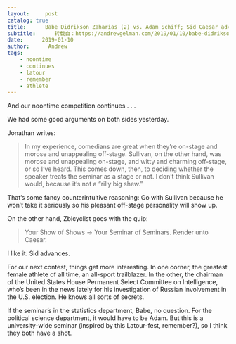 ```yaml
---
layout:     post
catalog: true
title:      Babe Didrikson Zaharias (2) vs. Adam Schiff; Sid Caesar advances
subtitle:      转载自：https://andrewgelman.com/2019/01/10/babe-didrikson-zaharias-2-vs-adam-schiff-sid-caesar-advances/
date:      2019-01-10
author:      Andrew
tags:
    - noontime
    - continues
    - latour
    - remember
    - athlete
---
```





And our noontime competition continues . . .

We had some good arguments on both sides yesterday.

Jonathan writes:

> In my experience, comedians are great when they’re on-stage and morose and unappealing off-stage. Sullivan, on the other hand, was morose and unappealing on-stage, and witty and charming off-stage, or so I’ve heard. This comes down, then, to deciding whether the speaker treats the seminar as a stage or not. I don’t think Sullivan would, because it’s not a “rilly big shew.”

That’s some fancy counterintuitive reasoning: Go with Sullivan because he won’t take it seriously so his pleasant off-stage personality will show up. 

On the other hand, Zbicyclist goes with the quip:

> Your Show of Shows -> Your Seminar of Seminars.
Render unto Caesar.

I like it. Sid advances.

For our next contest, things get more interesting. In one corner, the greatest female athlete of all time, an all-sport trailblazer. In the other, the chairman of the United States House Permanent Select Committee on Intelligence, who’s been in the news lately for his investigation of Russian involvement in the U.S. election. He knows all sorts of secrets.

If the seminar’s in the statistics department, Babe, no question. For the political science department, it would have to be Adam. But this is a university-wide seminar (inspired by this Latour-fest, remember?), so I think they both have a shot.




